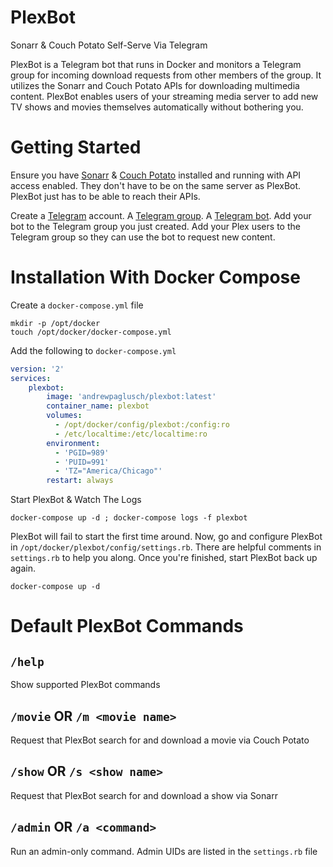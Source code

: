 # PlexBot
Sonarr &amp; Couch Potato Self-Serve Via Telegram

PlexBot is a Telegram bot that runs in Docker and monitors a Telegram group for incoming download requests from other members of the group. It utilizes the Sonarr and Couch Potato APIs for downloading multimedia content.
PlexBot enables users of your streaming media server to add new TV shows and movies themselves automatically without bothering you.

# Getting Started

Ensure you have [Sonarr](https://github.com/Sonarr/Sonarr) & [Couch Potato](https://github.com/CouchPotato/CouchPotatoServer) installed and running with API access enabled. They don't have to be on the same server as PlexBot. PlexBot just has to be able to reach their APIs.

Create a [Telegram](https://telegram.org/) account. A [Telegram group](https://telegram.org/faq#q-how-do-i-create-a-group). A [Telegram bot](https://core.telegram.org/bots#creating-a-new-bot). Add your bot to the Telegram group you just created.
Add your Plex users to the Telegram group so they can use the bot to request new content.

# Installation With Docker Compose

Create a `docker-compose.yml` file

```
mkdir -p /opt/docker
touch /opt/docker/docker-compose.yml
```

Add the following to `docker-compose.yml`

```yaml
version: '2'
services:
    plexbot:
        image: 'andrewpaglusch/plexbot:latest'
        container_name: plexbot
        volumes:
          - /opt/docker/config/plexbot:/config:ro
          - /etc/localtime:/etc/localtime:ro
        environment:
          - 'PGID=989'
          - 'PUID=991'
          - 'TZ="America/Chicago"'
        restart: always
```

Start PlexBot & Watch The Logs

`docker-compose up -d ; docker-compose logs -f plexbot`

PlexBot will fail to start the first time around. Now, go and configure PlexBot in `/opt/docker/plexbot/config/settings.rb`. There are helpful comments in `settings.rb` to help you along.
Once you're finished, start PlexBot back up again.

```
docker-compose up -d
```

# Default PlexBot Commands

## `/help`
Show supported PlexBot commands

## `/movie` OR `/m <movie name>`
Request that PlexBot search for and download a movie via Couch Potato

## `/show` OR `/s <show name>`
Request that PlexBot search for and download a show via Sonarr

## `/admin` OR `/a <command>`
Run an admin-only command. Admin UIDs are listed in the `settings.rb` file
